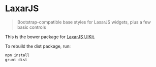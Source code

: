 # LaxarJS

> Bootstrap-compatible base styles for LaxarJS widgets, plus a few basic controls

This is the bower package for [LaxarJS UIKit](https://github.com/LaxarJS/laxar-uikit).

To rebuild the dist package, run:

```sh
npm install
grunt dist
```
